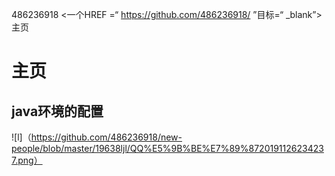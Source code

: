 486236918 <一个HREF =“ https://github.com/486236918/ ”目标=“ _blank”>主页</a>
# 主页
## java环境的配置
![l]（https://github.com/486236918/new-people/blob/master/19638ljl/QQ%E5%9B%BE%E7%89%8720191126234237.png）


